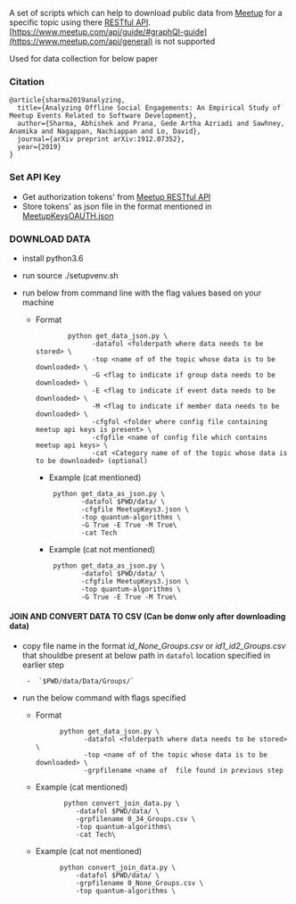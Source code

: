 A set of scripts which can help to download public data from [Meetup](https://www.meetup.com/) for a specific topic
using there [RESTful API](https://www.meetup.com/meetup_api/). [https://www.meetup.com/api/guide/#graphQl-guide](https://www.meetup.com/api/general) is not supported 


Used for data collection for below paper

### Citation
    @article{sharma2019analyzing,
      title={Analyzing Offline Social Engagements: An Empirical Study of Meetup Events Related to Software Development},
      author={Sharma, Abhishek and Prana, Gede Artha Azriadi and Sawhney, Anamika and Nagappan, Nachiappan and Lo, David},
      journal={arXiv preprint arXiv:1912.07352},
      year={2019}
    }

### Set API Key
- Get authorization tokens' from  [Meetup RESTful API](https://www.meetup.com/meetup_api/)
- Store tokens' as json file in the format mentioned in [MeetupKeysOAUTH.json](/datadownloader/Config/MeetupKeysOAUTH.json)

### DOWNLOAD DATA

- install python3.6
- run source ./setupvenv.sh
- run below from command line with the flag values based on your machine 

  - Format
          
                python get_data_json.py \
                      -datafol <folderpath where data needs to be stored> \
                      -top <name of of the topic whose data is to be downloaded> \
                      -G <flag to indicate if group data needs to be downloaded> \
                      -E <flag to indicate if event data needs to be downloaded> \
                      -M <flag to indicate if member data needs to be downloaded> \
                      -cfgfol <folder where config file containing meetup api keys is present> \
                      -cfgfile <name of config file which contains meetup api keys> \
                      -cat <Category name of of the topic whose data is to be downloaded> (optional)
   
      - Example (cat mentioned)
             
             python get_data_as_json.py \
                    -datafol $PWD/data/ \
                    -cfgfile MeetupKeys3.json \
                    -top quantum-algorithms \
                    -G True -E True -M True\
                    -cat Tech

      - Example (cat not mentioned)

             python get_data_as_json.py \
                    -datafol $PWD/data/ \
                    -cfgfile MeetupKeys3.json \
                    -top quantum-algorithms \
                    -G True -E True -M True\

#### JOIN AND CONVERT DATA TO CSV (Can be donw only after downloading data)

 - copy file name in the format *id_None_Groups.csv* or *id1_id2_Groups.csv*  that shouldbe present at below path
in `datafol` location specified in earlier step

        -  `$PWD/data/Data/Groups/`

  - run the below command with flags specified
    
    - Format
      
                python get_data_json.py \
                      -datafol <folderpath where data needs to be stored> \
                      -top <name of of the topic whose data is to be downloaded> \
                      -grpfilename <name of  file found in previous step
      
    - Example (cat mentioned)
   
                 python convert_join_data.py \
                    -datafol $PWD/data/ \
                    -grpfilename 0_34_Groups.csv \
                    -top quantum-algorithms\
                    -cat Tech\
   
    - Example (cat not mentioned)
               
                python convert_join_data.py \
                    -datafol $PWD/data/ \
                    -grpfilename 0_None_Groups.csv \
                    -top quantum-algorithms \

